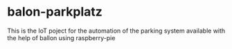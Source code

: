 # balon-parkplatz

This is the IoT poject for the automation of the parking system available with the help of ballon using raspberry-pie
